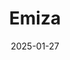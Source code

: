 ---  
layout: startup_page  
title: "Emiza"  
id: "emizainc.com"  
permalink: "/emizaemizainc.com01272025/"  
website: "https://www.emizainc.com/"  
funding_round: "Series C"  
funding_amount: "₹100Cr"  
investors: "Evolvence India, Mirabilis Investment Trust"  
about: "Emiza is a third-party logistics provider focusing on faster deliveries. They offer services to support quicker fulfillment and are expanding their warehousing network to meet the increasing demand from brands for faster delivery options. The company works with various sectors including beauty, personal care, apparel, and FMCG."  
markets: "Logistics, E-Commerce, Industrial, Supply Chain Management"  
hq: "Mumbai, Maharashtra, India"  
founded_year: "2015"  
linkedin: "https://www.linkedin.com/company/emizainc"  
twitter: "https://twitter.com/Emiza_Inc"  
instagram: ""  
facebook: "https://www.facebook.com/emizainc"  
crunchbase: "https://www.crunchbase.com/organization/emiza-inc"  
pitchbook: "https://pitchbook.com/profiles/company/173532-52"  

date_display: "27-Jan-2025"  
date: "2025-01-27"

# SEO Optimization  
meta_title: "Emiza - Series C Funding (₹100Cr)"  
meta_description: "Emiza, Emiza is a third-party logistics provider focusing on faster deliveries. They offer services to support quicker fulfillment and are expanding their wa..."  
meta_keywords: "Emiza, Logistics, E-Commerce, Industrial, Supply Chain Management, Series C funding"  
canonical_url: "https://startup.projectstartups.com/emizaemizainc.com01272025/"  
---